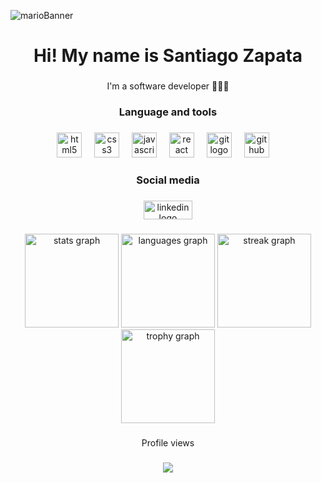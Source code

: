 ![marioBanner](https://github.com/vc743/vc743/assets/88216894/2415caf0-5e36-43e4-be9c-17ca25810b3b)

<h1 align="center">Hi! My name is Santiago Zapata</h1>

###

<p align="center">I'm a software developer 👨🏻‍💻</p>

###

###

<h3 align="center">Language and tools</h3>

###

<div align="center">
  <img src="https://cdn.jsdelivr.net/gh/devicons/devicon/icons/html5/html5-original.svg" height="40" alt="html5 logo"  />
  <img width="12" />
  <img src="https://skillicons.dev/icons?i=css" height="40" alt="css3 logo"  />
  <img width="12" />
  <!--<img src="https://skillicons.dev/icons?i=tailwind" height="40" alt="tailwindcss logo"  />
  <img width="12" />
  <img src="https://skillicons.dev/icons?i=bootstrap" height="40" alt="bootstrap logo"  />
  <img width="12" />-->
  <img src="https://skillicons.dev/icons?i=js" height="40" alt="javascript logo"  />
  <img width="12" />
    <img src="https://skillicons.dev/icons?i=react" height="40" alt="react logo"  />
  <img width="12" />
  <!--<img src="https://skillicons.dev/icons?i=ts" height="40" alt="typescript logo"  />
  <img width="12" />
  <img src="https://skillicons.dev/icons?i=vite" height="40" alt="vite logo"  />
  <img width="12" />
  <img src="https://skillicons.dev/icons?i=py" height="40" alt="python logo"  />
  <img width="12" />
  <img src="https://skillicons.dev/icons?i=java" height="40" alt="java logo"  />
  <img width="12" /> 
  <img src="https://skillicons.dev/icons?i=vscode" height="40" alt="vscode logo"  />
  <img width="12" />-->
  <img src="https://skillicons.dev/icons?i=git" height="40" alt="git logo"  />
  <img width="12" />
  <img src="https://skillicons.dev/icons?i=github" height="40" alt="github logo"  />
  <img width="12" />
  <!--<img src="https://skillicons.dev/icons?i=mysql" height="40" alt="mysql logo"  />
  <img width="12" />
  <img src="https://skillicons.dev/icons?i=mongodb" height="40" alt="mongodb logo"  />
  <img width="12" />
  <img src="https://skillicons.dev/icons?i=linux" height="40" alt="linux logo"  />-->
</div>

###

<h3 align="center">Social media</h3>

###

<div align="center">
  <a href="https://www.linkedin.com/in/santiago-zapata-ospina-2a048624a/" target="_blank">
    <img src="https://raw.githubusercontent.com/maurodesouza/profile-readme-generator/master/src/assets/icons/social/linkedin/default.svg" width="78" height="30" alt="linkedin logo"  />
  </a>
  <!--<a href="https://twitter.com/Sxnti_bg" target="_blank">
    <img src="https://raw.githubusercontent.com/maurodesouza/profile-readme-generator/master/src/assets/icons/social/twitter/default.svg" width="78" height="30" alt="twitter logo"  />
  </a>
  <a href="https://www.facebook.com/profile.php?id=100081330696145" target="_blank">
    <img src="https://raw.githubusercontent.com/maurodesouza/profile-readme-generator/master/src/assets/icons/social/facebook/default.svg" width="78" height="30" alt="facebook logo"  />
  </a>
  <a href="https://www.youtube.com/channel/UCf4E41R84KrLTEkYn0wL0fQ" target="_blank">
    <img src="https://raw.githubusercontent.com/maurodesouza/profile-readme-generator/master/src/assets/icons/social/youtube/default.svg" width="78" height="30" alt="youtube logo"  />
  </a>-->
</div>

###

<div align="center">
  <img src="https://github-readme-stats.vercel.app/api?username=SxntiBG&hide_title=false&hide_rank=false&show_icons=true&include_all_commits=true&count_private=true&disable_animations=false&theme=dracula&locale=en&hide_border=false&order=1" height="150" alt="stats graph"  />
  <img src="https://github-readme-stats.vercel.app/api/top-langs?username=SxntiBG&locale=en&hide_title=false&layout=compact&card_width=320&langs_count=5&theme=dracula&hide_border=false&order=2" height="150" alt="languages graph"  />
  <img src="https://streak-stats.demolab.com?user=SxntiBG&locale=en&mode=daily&theme=dracula&hide_border=false&border_radius=5&order=3" height="150" alt="streak graph"  />
  <img src="https://github-profile-trophy.vercel.app?username=SxntiBG&theme=dracula&column=-1&row=1&margin-w=8&margin-h=8&no-bg=false&no-frame=false&order=4" height="150" alt="trophy graph"  />
</div>

###

<p align="center">Profile views</p>

###

<div align="center">
  <img src="https://profile-counter.glitch.me/SxntiBG/count.svg?"  />
</div>

###
